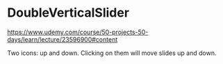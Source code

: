 # DoubleVerticalSlider
https://www.udemy.com/course/50-projects-50-days/learn/lecture/23596900#content

Two icons: up and down. Clicking on them will move slides up and down.

